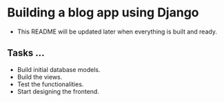 # Building a blog app using Django

- This README will be updated later when everything is built and ready.

## Tasks ...

- Build initial database models.
- Build the views.
- Test the functionalities.
- Start designing the frontend.